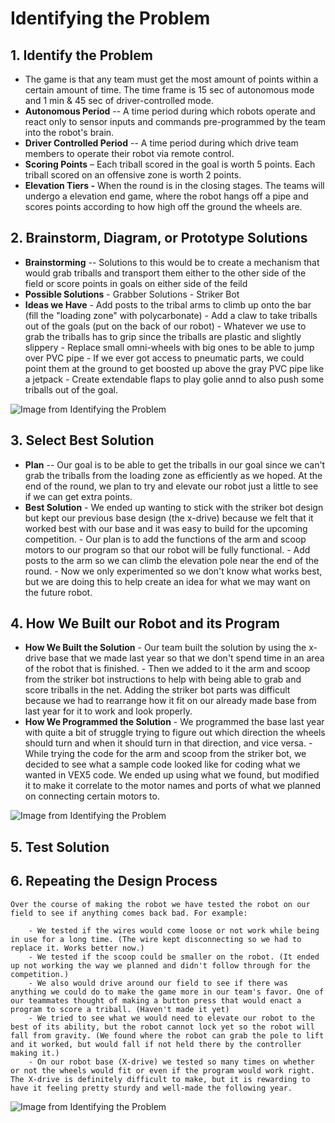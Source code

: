 # Identifying the Problem



## **1. Identify the Problem**

- The game is that any team must get the most amount of points within a certain amount of time. The time frame is 15 sec of autonomous mode and 1 min & 45 sec of driver-controlled mode.
- **Autonomous Period** -- A time period during which robots operate and react only to sensor inputs and commands pre-programmed by the team into the robot's brain. 
- **Driver Controlled Period** -- A time period during which drive team members to operate their robot via remote control.
- **Scoring Points** – Each triball scored in the goal is worth 5 points. Each triball scored on an offensive zone is worth 2 points.
- **Elevation Tiers -**  When the round is in the closing stages. The teams will undergo a elevation end game, where the robot hangs off a pipe and scores points according to how high off the ground the wheels are.

## **2. Brainstorm, Diagram, or Prototype Solutions**

- **Brainstorming** -- Solutions to this would be to create a mechanism that would grab triballs and transport them either to the other side of the field or score points in goals on either side of the feild
- **Possible Solutions**
        - Grabber Solutions
                - Striker Bot
- **Ideas we Have**
        - Add posts to the tribal arms to climb up onto the bar (fill the "loading zone" with polycarbonate)
        - Add a claw to take triballs out of the goals (put on the back of our robot)
                        - Whatever we use to grab the triballs has to grip since the triballs are plastic and slightly slippery
        - Replace small omni-wheels with big ones to be able to jump over PVC pipe
        - If we ever got access to pneumatic parts, we could point them at the ground to get boosted up above the gray PVC pipe like a jetpack
        - Create extendable flaps to play golie annd to also push some triballs out of the goal.

![Image from Identifying the Problem](https://app.milanote.com/media/p/images/1PxNYY1YuDQIeq/1jq/d.png?w=800)

## 3. Select Best Solution


- **Plan** -- Our goal is to be able to get the triballs in our goal since we can't grab the triballs from the loading zone as efficiently as we hoped. At the end of the round, we plan to try and elevate our robot just a little to see if we can get extra points.
- **Best Solution**
        - We ended up wanting to stick with the striker bot design but kept our previous base design (the x-drive) because we felt that it worked best with our base and it was easy to build for the upcoming competition.
        - Our plan is to add the functions of the arm and scoop motors to our program so that our robot will be fully functional.
        - Add posts to the arm so we can climb the elevation pole near the end of the round. 
        - Now we only experimented so we don't know what works best, but we are doing this to help create an idea for what we may want on the future robot.

## 4. How We Built our Robot and its Program

- **How We Built the Solution**
        - Our team built the solution by using the x-drive base that we made last year so that we don't spend time in an area of the robot that is finished. 
        - Then we added to it the arm and scoop from the striker bot instructions to help with being able to grab and score triballs in the net. Adding the striker bot parts was difficult because we had to rearrange how it fit on our already made base from last year for it to work and look properly.
- **How We Programmed the Solution**
        - We programmed the base last year with quite a bit of struggle trying to figure out which direction the wheels should turn and when it should turn in that direction, and vice versa.
        - While trying the code for the arm and scoop from the striker bot, we decided to see what a sample code looked like for coding what we wanted in VEX5 code. We ended up using what we found, but modified it to make it correlate to the motor names and ports of what we planned on connecting certain motors to.

![Image from Identifying the Problem](https://app.milanote.com/media/p/images/1PxNZ91YuDQIer/Ce1/e.png?w=800)

## 5. Test Solution


## 6. Repeating the Design Process

    Over the course of making the robot we have tested the robot on our field to see if anything comes back bad. For example:

        - We tested if the wires would come loose or not work while being in use for a long time. (The wire kept disconnecting so we had to replace it. Works better now.)
        - We tested if the scoop could be smaller on the robot. (It ended up not working the way we planned and didn't follow through for the competition.)
        - We also would drive around our field to see if there was anything we could do to make the game more in our team's favor. One of our teammates thought of making a button press that would enact a program to score a triball. (Haven't made it yet)
        - We tried to see what we would need to elevate our robot to the best of its ability, but the robot cannot lock yet so the robot will fall from gravity. (We found where the robot can grab the pole to lift and it worked, but would fall if not held there by the controller making it.)
        - On our robot base (X-drive) we tested so many times on whether or not the wheels would fit or even if the program would work right. The X-drive is definitely difficult to make, but it is rewarding to have it feeling pretty sturdy and well-made the following year.



![Image from Identifying the Problem](https://app.milanote.com/media/p/images/1PxNZt1YuDQIes/xkV/f.png?w=800)
